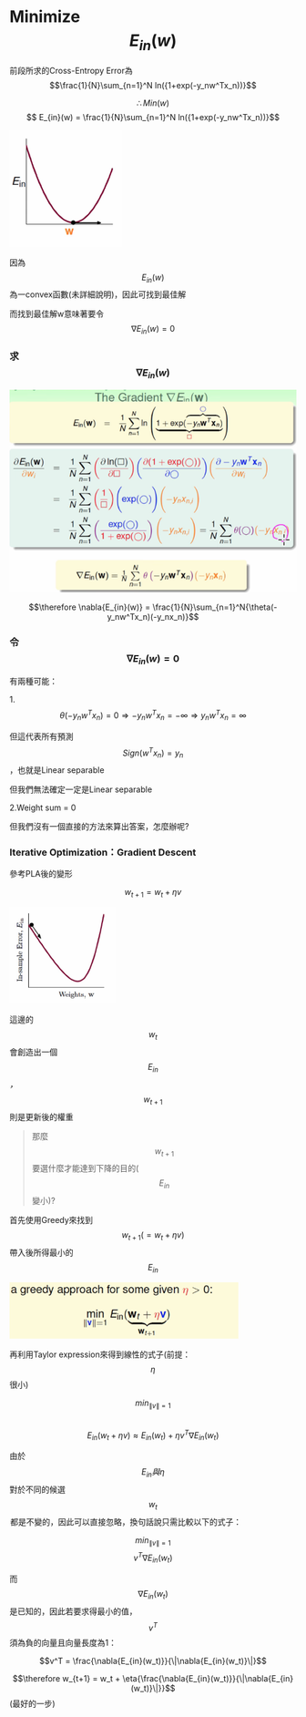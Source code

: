 # Minimize $$E_{in}(w)$$

前段所求的Cross-Entropy Error為$$\frac{1}{N}\sum_{n=1}^N ln({1+exp(-y_nw^Tx_n))}$$

$$\therefore Min(w)$$      $$  E_{in}(w) = \frac{1}{N}\sum_{n=1}^N ln({1+exp(-y_nw^Tx_n))}$$

![](/assets/jd28jd92jddt.png)

因為$$E_{in}(w)$$為一convex函數\(未詳細說明\)，因此可找到最佳解

而找到最佳解w意味著要令$$\nabla{E_{in}(w)} = 0$$

### 求$$\nabla{E_{in}(w)}$$

![](/assets/fj398fjwfj98e2jfh23f.png)

$$\therefore \nabla{E_{in}(w)} = \frac{1}{N}\sum_{n=1}^N{\theta(-y_nw^Tx_n)(-y_nx_n)}$$

### 令$$\nabla{E_{in}(w)} = 0$$

有兩種可能：

1.$$\theta(-y_nw^Tx_n) = 0 \Longrightarrow -y_nw^Tx_n = -\infty \Longrightarrow y_nw^Tx_n = \infty$$

但這代表所有預測$$Sign(w^Tx_n) = y_n$$，也就是Linear separable

但我們無法確定一定是Linear separable

2.Weight sum = 0

但我們沒有一個直接的方法來算出答案，怎麼辦呢?

### Iterative Optimization：Gradient Descent

參考PLA後的變形

$$w_{t+1} = w_t + \eta{v}$$

![](/assets/f434398rh39ght.png)

這邊的$$w_t$$會創造出一個$$E_{in}$$_，_$$w_{t+1}$$則是更新後的權重

> 那麼$$w_{t+1}$$要選什麼才能達到下降的目的\($$E_{in}$$變小\)?

首先使用Greedy來找到$$w_{t+1} ( = w_t+\eta{v} )$$ 帶入後所得最小的$$E_{in}$$

![](/assets/fejsfdosjf9843hf9438ht.png)

再利用Taylor expression來得到線性的式子\(前提：$$\eta$$ 很小\)

$$min_{\|v\|=1}$$     $$E_{in}(w_t+\eta{v}) \approx E_{in}(w_t) + \eta{v^T}\nabla{E_{in}}(w_t)$$

由於$$E_{in}與\eta$$ 對於不同的候選$$w_t$$ 都是不變的，因此可以直接忽略，換句話說只需比較以下的式子：

$$min_{\|v\|=1}$$     $$v^T\nabla{E_{in}(w_t)}$$

而$$\nabla{E_{in}(w_t)}$$是已知的，因此若要求得最小的值，$$v^T$$須為負的向量且向量長度為1：

$$v^T = \frac{\nabla{E_{in}(w_t)}}{\|\nabla{E_{in}(w_t)}\|}$$



$$\therefore w_{t+1} = w_t + \eta{\frac{\nabla{E_{in}(w_t)}}{\|\nabla{E_{in}(w_t)}\|}}$$\(最好的一步\)

